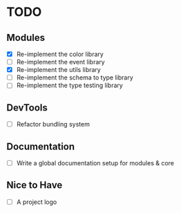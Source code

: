 # TODO

## Modules

- [x] Re-implement the color library
- [ ] Re-implement the event library
- [x] Re-implement the utils library
- [ ] Re-implement the schema to type library
- [ ] Re-implement the type testing library

## DevTools

- [ ] Refactor bundling system

## Documentation

- [ ] Write a global documentation setup for modules & core

## Nice to Have

- [ ] A project logo
